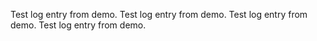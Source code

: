 Test log entry from demo.
Test log entry from demo.
Test log entry from demo.
Test log entry from demo.
